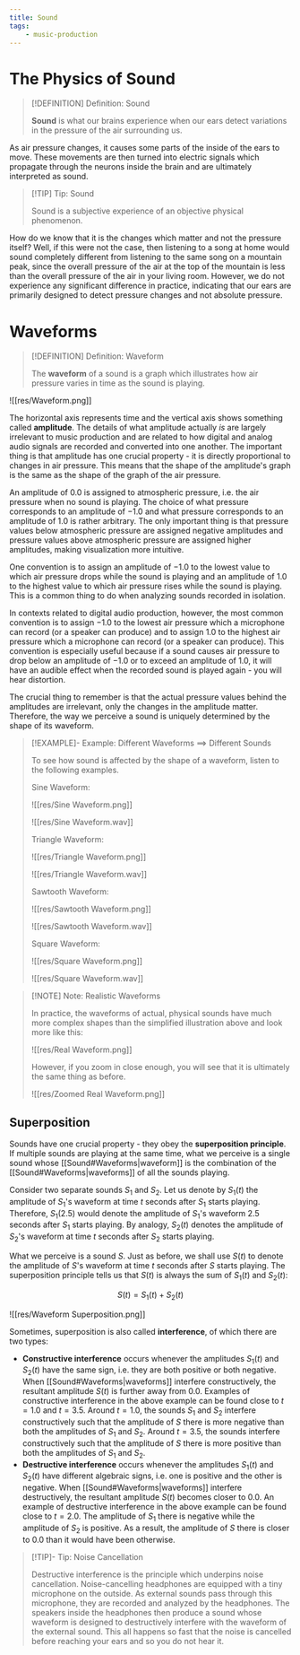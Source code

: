 ```yaml
---
title: Sound
tags:
    - music-production
---
```


# The Physics of Sound

>[!DEFINITION] Definition: Sound
>
>**Sound** is what our brains experience when our ears detect variations in the pressure of the air surrounding us.
>

As air pressure changes, it causes some parts of the inside of the ears to move. These movements are then turned into electric signals which propagate through the neurons inside the brain and are ultimately interpreted as sound.

>[!TIP] Tip: Sound
>
>Sound is a subjective experience of an objective physical phenomenon.
>

How do we know that it is the changes which matter and not the pressure itself? Well, if this were not the case, then listening to a song at home would sound completely different from listening to the same song on a mountain peak, since the overall pressure of the air at the top of the mountain is less than the overall pressure of the air in your living room. However, we do not experience any significant difference in practice, indicating that our ears are primarily designed to detect pressure changes and not absolute pressure.

# Waveforms

>[!DEFINITION] Definition: Waveform
>
>The **waveform** of a sound is a graph which illustrates how air pressure varies in time as the sound is playing.
>

![[res/Waveform.png]]

The horizontal axis represents time and the vertical axis shows something called **amplitude**. The details of what amplitude actually *is* are largely irrelevant to music production and are related to how digital and analog audio signals are recorded and converted into one another. The important thing is that amplitude has one crucial property - it is directly proportional to changes in air pressure. This means that the shape of the amplitude's graph is the same as the shape of the graph of the air pressure. 

An amplitude of $0.0$ is assigned to atmospheric pressure, i.e. the air pressure when no sound is playing. The choice of what pressure corresponds to an amplitude of $-1.0$ and what pressure corresponds to an amplitude of $1.0$ is rather arbitrary. The only important thing is that pressure values below atmospheric pressure are assigned negative amplitudes and pressure values above atmospheric pressure are assigned higher amplitudes, making visualization more intuitive.

One convention is to assign an amplitude of $-1.0$ to the lowest value to which air pressure drops while the sound is playing and an amplitude of $1.0$ to the highest value to which air pressure rises while the sound is playing. This is a common thing to do when analyzing sounds recorded in isolation.

In contexts related to digital audio production, however, the most common convention is to assign $-1.0$ to the lowest air pressure which a microphone can record (or a speaker can produce) and to assign $1.0$ to the highest air pressure which a microphone can record (or a speaker can produce). This convention is especially useful because if a sound causes air pressure to drop below an amplitude of $-1.0$ or to exceed an amplitude of $1.0$, it will have an audible effect when the recorded sound is played again - you will hear distortion.

The crucial thing to remember is that the actual pressure values behind the amplitudes are irrelevant, only the changes in the amplitude matter. Therefore, the way we perceive a sound is uniquely determined by the shape of its waveform.

>[!EXAMPLE]- Example: Different Waveforms $\implies$ Different Sounds
>
>To see how sound is affected by the shape of a waveform, listen to the following examples.
>
>Sine Waveform:
>
>![[res/Sine Waveform.png]]
>
>![[res/Sine Waveform.wav]]
>
>Triangle Waveform:
>
>![[res/Triangle Waveform.png]]
>
>![[res/Triangle Waveform.wav]]
>
>Sawtooth Waveform:
>
>![[res/Sawtooth Waveform.png]]
>
>![[res/Sawtooth Waveform.wav]]
>
>Square Waveform:
>
>![[res/Square Waveform.png]]
>
>![[res/Square Waveform.wav]]
>

>[!NOTE] Note: Realistic Waveforms
>
>In practice, the waveforms of actual, physical sounds have much more complex shapes than the simplified illustration above and look more like this:
>
>![[res/Real Waveform.png]]
>
>However, if you zoom in close enough, you will see that it is ultimately the same thing as before.
>
>![[res/Zoomed Real Waveform.png]]
>

## Superposition

Sounds have one crucial property - they obey the **superposition principle**. If multiple sounds are playing at the same time, what we perceive is a single sound whose [[Sound#Waveforms|waveform]] is the combination of the [[Sound#Waveforms|waveforms]] of all the sounds playing. 

Consider two separate sounds $S_1$ and $S_2$. Let us denote by $S_1(t)$ the amplitude of $S_1$'s waveform at time $t$ seconds after $S_1$ starts playing. Therefore, $S_1(2.5)$ would denote the amplitude of $S_1$'s waveform $2.5$ seconds after $S_1$ starts playing. By analogy, $S_2(t)$ denotes the amplitude of $S_2$'s waveform at time $t$ seconds after $S_2$ starts playing. 

What we perceive is a sound $S$. Just as before, we shall use $S(t)$ to denote the amplitude of $S$'s waveform at time $t$ seconds after $S$ starts playing. The superposition principle tells us that $S(t)$ is always the sum of $S_1(t)$ and $S_2(t)$:

$$
S(t) = S_1(t) + S_2(t)
$$

![[res/Waveform Superposition.png]]

Sometimes, superposition is also called **interference**, of which there are two types:

- **Constructive interference** occurs whenever the amplitudes $S_1(t)$ and $S_2(t)$ have the same sign, i.e. they are both positive or both negative. When [[Sound#Waveforms|waveforms]] interfere constructively, the resultant amplitude $S(t)$ is further away from $0.0$. Examples of constructive interference in the above example can be found close to $t = 1.0$ and $t = 3.5$. Around $t = 1.0$, the sounds $S_1$ and $S_2$ interfere constructively such that the amplitude of $S$ there is more negative than both the amplitudes of $S_1$ and $S_2$. Around $t = 3.5$, the sounds interfere constructively such that the amplitude of $S$ there is more positive than both the amplitudes of $S_1$ and $S_2$.
- **Destructive interference** occurs whenever the amplitudes $S_1(t)$ and $S_2(t)$ have different algebraic signs, i.e. one is positive and the other is negative. When [[Sound#Waveforms|waveforms]] interfere destructively, the resultant amplitude $S(t)$ becomes closer to $0.0$. An example of destructive interference in the above example can be found close to $t = 2.0$. The amplitude of $S_1$ there is negative while the amplitude of $S_2$ is positive. As a result, the amplitude of $S$ there is closer to $0.0$ than it would have been otherwise.

>[!TIP]- Tip: Noise Cancellation
>
>Destructive interference is the principle which underpins noise cancellation. Noise-cancelling headphones are equipped with a tiny microphone on the outside. As external sounds pass through this microphone, they are recorded and analyzed by the headphones. The speakers inside the headphones then produce a sound whose waveform is designed to destructively interfere with the waveform of the external sound. This all happens so fast that the noise is cancelled before reaching your ears and so you do not hear it.
>
